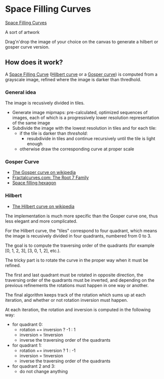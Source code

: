 # Space Filling Curves

[Space Filling Curves](https://arthursw.github.io/space-filling-curves/)

A sort of artwork

Drag'n'drop the image of your choice on the canvas to generate a hilbert or gosper curve version.

## How does it work?

A [Space Filling Curve](https://en.wikipedia.org/wiki/Space-filling_curve) ([Hilbert curve](https://en.wikipedia.org/wiki/Hilbert_curve) or a [Gosper curve](https://en.wikipedia.org/wiki/Gosper_curve)) is computed from a grayscale image, refined where the image is darker than thredhold.


### General idea

The image is recusively divided in tiles.

 - Generate image mipmaps: pre-calculated, optimized sequences of images, each of which is a progressively lower resolution representation of the same image
 - Subdivide the image with the lowest resolution in tiles and for each tile:
   - if the tile is darker than *threshold*:
      - resubdivide in tiles and continue recursively until the tile is light enough
   - otherwise draw the corresponding curve at proper scale

### Gosper Curve

 - [The Gosper curve on wikipedia](https://en.wikipedia.org/wiki/Gosper_curve)
 - [Fractalcurves.com: The Root 7 Family](http://www.fractalcurves.com/Root7.html)
 - [Space filling hexagon](https://spacefillingcurves.files.wordpress.com/2016/09/hex.jpg?w=662&h=221)

### Hilbert

 - [The Hilbert curve on wikipedia](https://en.wikipedia.org/wiki/Hilbert_curve)

The implementation is much more specific than the Gosper curve one, thus less elegant and more complicated.

For the Hilbert curve, the "tiles" correspond to four quadrant, which means the image is recusively divided in four quadrants, numbered from 0 to 3.

<!-- 


  1____2
  |    | 
  |    | 
  0    3

 ___    __
 |  |  |  |
 |  |__|  |
 |___   __|
    |  |
 ___|  |___

 
 --> 



The goal is to compute the traversing order of the quadrants (for example [0, 1, 2, 3], [3, 0, 1, 2], etc.).

The tricky part is to rotate the curve in the proper way when it must be refined.

The first and last quadrant must be rotated in opposite direction, the traversing order of the quadrants must be inverted, and depending on the previous refinements the rotations must happen in one way or another.

The final algorithm keeps track of the rotation which sums up at each iteration, and whether or not rotation inversion must happen.

At each iteration, the rotation and inversion is computed in the following way:

 - for quadrant 0: 
   - rotation += inversion ? -1 : 1
   - inversion = !inversion
   - inverse the traversing order of the quadrants
 - for quadrant 1:
   - rotation += inversion ? 1 : -1
   - inversion = !inversion
   - inverse the traversing order of the quadrants
 - for quadrant 2 and 3:
   - do not change anything
